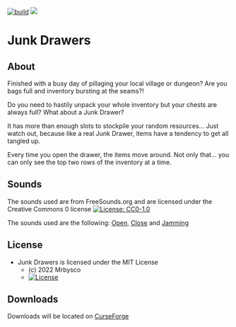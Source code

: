 [![build](https://github.com/Mrbysco/Junk-Drawers/actions/workflows/build.yml/badge.svg)](https://github.com/Mrbysco/Junk-Drawers/actions/workflows/build.yml) [![](http://cf.way2muchnoise.eu/versions/696694.svg)](https://www.curseforge.com/minecraft/mc-mods/junk-drawers)

# Junk Drawers #

## About ##
Finished with a busy day of pillaging your local village or dungeon? Are you bags full and inventory bursting at the seams?!

Do you need to hastily unpack your whole inventory but your chests are always full? What about a Junk Drawer?

It has more than enough slots to stockpile your random resources... Just watch out, because like a real Junk Drawer, items have a tendency to get all tangled up.

Every time you open the drawer, the items move around. Not only that... you can only see the top two rows of the inventory at a time.


## Sounds ##
The sounds used are from FreeSounds.org and are licensed under the Creative Commons 0 license [![License: CC0-1.0](https://img.shields.io/badge/License-CC0_1.0-lightgrey.svg)](http://creativecommons.org/publicdomain/zero/1.0/)

The sounds used are the following: [Open](https://freesound.org/s/486081/),
[Close](https://freesound.org/s/486082/) and
[Jamming](https://freesound.org/s/560133/)

## License ##
* Junk Drawers is licensed under the MIT License
  - (c) 2022 Mrbysco
  - [![License](https://img.shields.io/badge/License-MIT-red.svg?style=flat)](http://opensource.org/licenses/MIT)

## Downloads ##
Downloads will be located on [CurseForge](https://www.curseforge.com/minecraft/mc-mods/junk-drawers)

